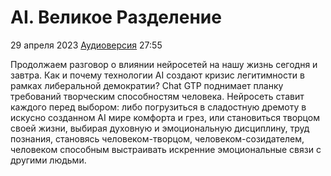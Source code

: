# AI. Великое Разделение

29 апреля 2023 [Аудиоверсия](https://paradoks-pinkera-pilotnyy-vypusk.simplecast.com/episodes/vr) 27:55

Продолжаем разговор о влиянии нейросетей на нашу жизнь сегодня и завтра.
Как и почему технологии AI создают кризис легитимности в рамках либеральной демократии?
Chat GTP поднимает планку требований творческим способностям человека.
Нейросеть ставит каждого перед выбором: либо погрузиться в сладостную дремоту в искусно созданном AI мире комфорта и грез, или становиться творцом своей жизни, выбирая духовную и эмоциональную дисциплину, труд познания, становясь человеком-творцом, человеком-созидателем, человеком способным выстраивать искренние эмоциональные связи с другими людьми.
